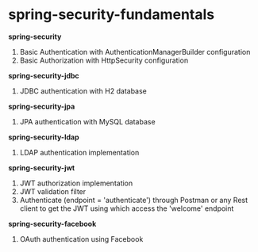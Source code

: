 # spring-security-fundamentals

**spring-security**
  1. Basic Authentication with AuthenticationManagerBuilder configuration
  2. Basic Authorization with HttpSecurity configuration

**spring-security-jdbc**
  1. JDBC authentication with H2 database
  
**spring-security-jpa**
  1. JPA authentication with MySQL database
  
**spring-security-ldap**
  1. LDAP authentication implementation
  
**spring-security-jwt**
  1. JWT authorization implementation
  2. JWT validation filter
  3. Authenticate (endpoint = 'authenticate') through Postman or any Rest client to get the JWT using which access the 'welcome' endpoint
  
**spring-security-facebook**
  1. OAuth authentication using Facebook
  